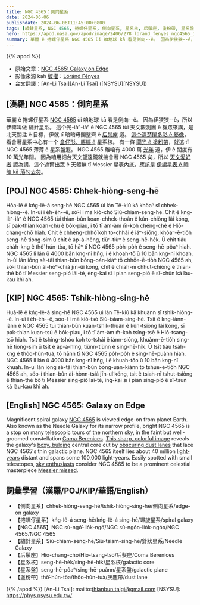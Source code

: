 ```yaml
---
title: NGC 4565：側向星系
date: 2024-06-06
publishdate: 2024-06-06T11:45:00+0800
tags: [繡針星系, NGC 4565, 捲螺仔星系, 側向星系, 星系核, 后鬃座, 塗粉帶, 星系盤]
hero: https://apod.nasa.gov/apod/image/2406/278_lorand_fenyes_ngc4565_1024.jpg
summary: 華麗 ê 捲螺仔星系 NGC 4565 ùi 咱地球 kā 看是側向--ê。 因為伊狹狹--ê，所以伊嘛叫做 繡針星系。
---
```


{{% apod %}}

- 原始文章：[NGC 4565: Galaxy on Edge](https://apod.nasa.gov/apod/ap240606.html)
- 影像來源 kah [版權][copyright]：[Lóránd Fényes](https://fenyeslorand.hu/en/)
- 台文翻譯：[An-Li Tsai][An-Li Tsai] ([NSYSU][NSYSU])

## [漢羅] NGC 4565：側向星系
華麗 ê 捲螺仔星系 [NGC 4565][NGC 4565] ùi 咱地球 kā 看是側向--ê。
因為伊狹狹--ê，所以伊嘛叫做 繡針星系。
這个光-iàⁿ-iàⁿ ê NGC 4565 tùi 天文觀測團 ê 群眾來講，是北天關注 ê 目標，伊就 tī 暗暗毋閣整齊 ê [后鬃座][Coma Berenices] 遐。
[這个清楚閣多彩 ê 影像][This sharp, colorful image]，看會著星系中心有一个 [盒仔形、脹脹 ê][boxy, bulging] 星系核。
有一條 [閘光 ê 塗粉帶][obscuring dust lanes]，就迒 tī NGC 4565 薄薄 ê 星系盤遐。
NGC 4565 離咱有 4000 萬 [光年][light-years] 遠，伊 ê 闊度有 10 萬光年闊。
因為咱用細台天文望遠鏡就揣會著 NGC 4565 矣，所以 [天文愛好者][sky enthusiasts] 認為講，這个遮爾出眾 ê 天體無 tī Messier 星表內底，應該是 [伊編星表 ê 時陣 kā 落勾去矣][Messier missed]。

## [POJ] NGC 4565: Chhek-hiòng-seng-hē
Hôa-lē ê kńg-lê-á seng-hē NGC 4565 ùi lán Tē-kiû kā khòaⁿ sī chhek-hiòng--ê.
In-ūi i e̍h-e̍h--ê, só͘-í i mā kiò-chò Siù-chiam-seng-hē.
Chit ê kng-iàⁿ-iàⁿ ê NGC 4565 tùi thian-bûn koan-chhek-thoân ê kûn-chiòng lâi kóng, sī pak-thian koan-chù ê bo̍k-piau, i tō tī àm-àm m̄-koh chéng-chê ê Hiō-chang-chō hiah.
Chit ê chheng-chhó͘ koh to-chhái ê iáⁿ-siōng, khòaⁿ-ē-tio̍h seng-hē tiong-sim ū chi̍t ê a̍p-á-hêng, tiùⁿ-tiùⁿ ê seng-hē-he̍k.
Ū chi̍t tiâu cha̍h-kng ê thô͘-hún-tòa, tō hāⁿ tī NGC 4565 po̍h-po̍h ê seng-hē-pôaⁿ hiah.
NGC 4565 lî lán ū 4000 bān kng-nî hn̄g, i ê khoah-tō͘ ū 10 bān kng-nî khoah.
In-ūi lán iōng sè-tâi thian-bûn bōng-oán-kiàⁿ tō chhōe-ē-tio̍h NGC 4565 ah, só͘-í thian-bûn ài-hòⁿ-chiá jīn-ûi kóng, chit ê chiah-nī chhut-chiòng ê thian-thé bô tī Messier seng-pió lāi-té, èng-kai sī i pian seng-pió ê sî-chūn kā làu-kau khì ah.

## [KIP] NGC 4565: Tshik-hiòng-sing-hē
Huâ-lē ê kńg-lê-á sing-hē NGC 4565 uì lán Tē-kiû kā khuànn sī tshik-hiòng--ê.
In-uī i e̍h-e̍h--ê, sóo-í i mā kiò-tsò Siù-tsiam-sing-hē.
Tsit ê kng-iànn-iànn ê NGC 4565 tuì thian-bûn kuan-tshik-thuân ê kûn-tsiòng lâi kóng, sī pak-thian kuan-tsù ê bo̍k-piau, i tō tī àm-àm m̄-koh tsíng-tsê ê Hiō-tsang-tsō hiah.
Tsit ê tshing-tshóo koh to-tshái ê iánn-siōng, khuànn-ē-tio̍h sing-hē tiong-sim ū tsi̍t ê a̍p-á-hîng, tiùnn-tiùnn ê sing-hē-hi̍k.
Ū tsi̍t tiâu tsa̍h-kng ê thôo-hún-tuà, tō hānn tī NGC 4565 po̍h-po̍h ê sing-hē-puânn hiah.
NGC 4565 lî lán ū 4000 bān kng-nî hn̄g, i ê khuah-tōo ū 10 bān kng-nî khuah.
In-uī lán iōng sè-tâi thian-bûn bōng-uán-kiànn tō tshuē-ē-tio̍h NGC 4565 ah, sóo-í thian-bûn ài-hònn-tsiá jīn-uî kóng, tsit ê tsiah-nī tshut-tsiòng ê thian-thé bô tī Messier sing-pió lāi-té, ìng-kai sī i pian sing-pió ê sî-tsūn kā làu-kau khì ah.

## [English] NGC 4565: Galaxy on Edge
Magnificent spiral galaxy [NGC 4565][NGC 4565] is viewed edge-on from planet Earth.
Also known as the Needle Galaxy for its narrow profile, bright NGC 4565 is a stop on many telescopic tours of the northern sky, in the faint but well-groomed constellation [Coma Berenices][Coma Berenices].
[This sharp, colorful image][This sharp, colorful image] reveals the galaxy's [boxy, bulging][boxy, bulging] central core cut by [obscuring dust lanes][obscuring dust lanes] that lace NGC 4565's thin galactic plane.
NGC 4565 itself lies about 40 million [light-years][light-years] distant and spans some 100,000 light-years.
Easily spotted with small telescopes, [sky enthusiasts][sky enthusiasts] consider NGC 4565 to be a prominent celestial masterpiece [Messier missed][Messier missed].

## 詞彙學習（漢羅/POJ/KIP/華語/English）
- 【側向星系】chhek-hiòng-seng-hē/tshik-hiòng-sing-hē/側向星系/edge-on galaxy
- 【捲螺仔星系】kńg-lê-á seng-hē/kńg-lê-á sing-hē/螺旋星系/spiral galaxy
- 【NGC 4565】NGC sù-ngó͘-lio̍k-ngó͘/NGC sù-ngóo-lio̍k-ngóo/NGC 4565/NGC 4565
- 【繡針星系】Siù-chiam-seng-hē/Siù-tsiam-sing-hē/針狀星系/Needle Galaxy
- 【后鬃座】Hiō-chang-chō/Hiō-tsang-tsō/后髮座/Coma Berenices
- 【星系核】seng-hē-he̍k/sing-hē-hi̍k/星系核/galactic core
- 【星系盤】seng-hē-pôaⁿ/sing-hē-puânn/星系盤/galactic plane
- 【塗粉帶】thô͘-hún-tòa/thôo-hún-tuà/灰塵帶/dust lane

{{% /apod %}}
[An-Li Tsai]: mailto:thianbun.taigi@gmail.com
[NSYSU]: https://phys.nsysu.edu.tw/

[copyright]: https://apod.nasa.gov/apod/fap/lib/about_apod.html#srapply
[License3]: https://creativecommons.org/licenses/by/3.0/
[License2]:https://creativecommons.org/licenses/by-nc-nd/2.0/

[NGC 4565]:http://www.messier.seds.org/xtra/ngc/n4565.html
[Coma Berenices]:http://www.dibonsmith.com/com_con.htm
[This sharp, colorful image]:https://fenyeslorand.hu/a-tu-galaxis/
[boxy, bulging]:https://arxiv.org/abs/1810.10073
[obscuring dust lanes]:https://www.nasa.gov/mission_pages/hubble/science/needle-edge.html
[light-years]:http://chandra.harvard.edu/photo/cosmic_distance.html
[sky enthusiasts]:http://www.cloudynights.com/item.php?item_id=1059
[Messier missed]:https://apod.nasa.gov/apod/ap080419.html

